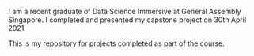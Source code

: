I am a recent graduate of Data Science Immersive at General Assembly Singapore. I completed and presented my capstone project on 30th April 2021.

This is my repository for projects completed as part of the course.

